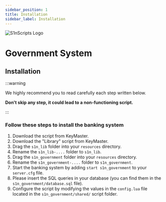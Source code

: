 ```yaml
---
sidebar_position: 1
title: Installation
sidebar_label: Installation
---
```


![S1nScripts Logo](https://dunb17ur4ymx4.cloudfront.net/packages/images/912da05be2201d833de8ab962c8949abadee2087.jpg)

# Government System
## Installation

:::warning

We highly recommend you to read carefully each step written below.

**Don't skip any step, it could lead to a non-functioning script.**

:::

### Follow these steps to install the banking system


1. Download the script from KeyMaster.
2. Download the "Library" script from KeyMaster.
3. Drag the `s1n_lib` folder into your `resources` directory.
4. Rename the `s1n_lib-....` folder to `s1n_lib`.
5. Drag the `s1n_government` folder into your `resources` directory.
6. Rename the `s1n_government-....` folder to `s1n_government`.
7. Start the banking system by adding `start s1n_government` to your `server.cfg` file.
8. Please insert the SQL queries in your database (you can find them in the `s1n_government/database.sql` file).
9. Configure the script by modifying the values in the `config.lua` file located in the `s1n_government/shared/` script folder.